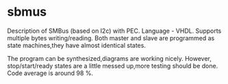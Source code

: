 # sbmus
Description of SMBus (based on I2c) with PEC. Language - VHDL.
Supports multiple bytes writing/reading.
Both master and slave are programmed as state machines,they have almost identical states.

The program can be synthesized,diagrams are working nicely. However, stop/start/ready states are a little messed up,more testing should be done. 
Code average is around 98 %.
